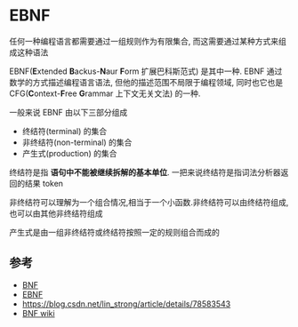 
# EBNF

任何一种编程语言都需要通过一组规则作为有限集合, 而这需要通过某种方式来组成这种语法

EBNF(**E**xtended **B**ackus-**N**aur **F**orm 扩展巴科斯范式) 是其中一种. EBNF 通过数学的方式描述编程语言语法, 但他的描述范围不局限于编程领域, 同时也它也是 CFG(**C**ontext-**F**ree **G**rammar 上下文无关文法) 的一种.

一般来说 EBNF 由以下三部分组成

- 终结符(terminal) 的集合
- 非终结符(non-terminal) 的集合
- 产生式(production) 的集合

终结符是指 **语句中不能被继续拆解的基本单位**. 一把来说终结符是指词法分析器返回的结果 token

非终结符可以理解为一个组合情况,相当于一个小函数.非终结符可以由终结符组成,也可以由其他非终结符组成

产生式是由一组非终结符或终结符按照一定的规则组合而成的

## 参考

- [BNF](https://zh.wikipedia.org/wiki/%E5%B7%B4%E7%A7%91%E6%96%AF%E8%8C%83%E5%BC%8F)
- [EBNF](https://en.wikipedia.org/wiki/Extended_Backus%E2%80%93Naur_form)
- https://blog.csdn.net/lin_strong/article/details/78583543
- [BNF wiki](https://en.wikipedia.org/wiki/Backus%E2%80%93Naur_form)
